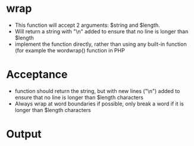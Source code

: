 # wrap

- This function will accept 2 arguments: $string and $length.
- Will return a string with "\n" added to ensure that no line is longer than $length
- implement the function directly, rather than using any built-in function (for example the wordwrap() function in PHP

# Acceptance

- function should return the string, but with new lines ("\n") added to ensure that no line is longer than $length characters
- Always wrap at word boundaries if possible, only break a word if it is longer than $length characters

# Output
